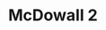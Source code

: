 ---
title: 'McDowall 2'
description: ''
credit: 'Place Holder'
style: 'French Country'
project: ''
type: 'photo'
pathToImage: '/gallery/mcdowall-2.jpg'
...
